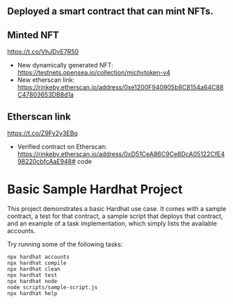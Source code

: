 ## Deployed a smart contract that can mint NFTs. 
## Minted NFT 
 https://t.co/VhJDvE7R50
* New dynamically generated NFT: https://testnets.opensea.io/collection/michytoken-v4
* New etherscan link: https://rinkeby.etherscan.io/address/0xe1200F940905b8C8154a64C88C47803653DB8d1a
## Etherscan link
 https://t.co/Z9Fy2y3EBq

* Verified contract on Etherscan: https://rinkeby.etherscan.io/address/0xD51CeA86C9Ce8DcA05122CfE498220cbfcAaE948#
code 



# Basic Sample Hardhat Project

This project demonstrates a basic Hardhat use case. It comes with a sample contract, a test for that contract, a sample script that deploys that contract, and an example of a task implementation, which simply lists the available accounts.

Try running some of the following tasks:

```shell
npx hardhat accounts
npx hardhat compile
npx hardhat clean
npx hardhat test
npx hardhat node
node scripts/sample-script.js
npx hardhat help
```

